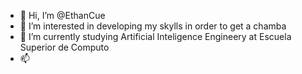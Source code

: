 - 👋 Hi, I’m @EthanCue
- 👀 I’m interested in developing my skylls in order to get a chamba
- 🌱 I’m currently studying Artificial Inteligence Engineery at Escuela Superior de Computo
- 📫 

<!---
EthanCue/EthanCue is a ✨ special ✨ repository because its `README.md` (this file) appears on your GitHub profile.
You can click the Preview link to take a look at your changes.
--->
